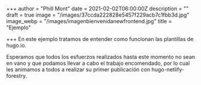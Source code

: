 +++
author = "Phill Mont"
date = 2021-02-02T06:00:00Z
description = ""
draft = true
image = "/images/37ccda222828e5457f229acb7c1fbb3d.jpg"
image_webp = "/images/imagenbienvenidanewfrontend.jpg"
title = "Ejemplo"

+++
En este ejemplo tratamos de entender como funcionan las plantillas de hugo.io.

Esperamos que todos los esfuerzos realizados hasta este momento no sean en vano y que podamos llevar a cabo el trabajo encomendado, por lo cual les animamos a todos a realizar su primer publicación con hugo-netlify-forestry.